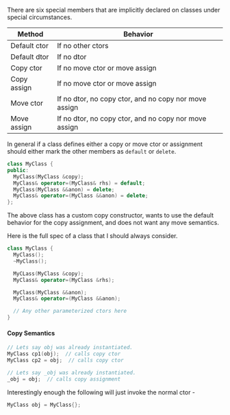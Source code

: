 There are six special members that are implicitly declared on classes under special circumstances.

| Method        | Behavior                                              |
| ------------- | ----------------------------------------------------- |
| Default ctor  | If no other ctors                                     |
| Default dtor  | If no dtor                                            |
| Copy ctor     | If no move ctor or move assign                        |
| Copy assign   | If no move ctor or move assign                        |
| Move ctor     | If no dtor, no copy ctor, and no copy nor move assign |
| Move assign   | If no dtor, no copy ctor, and no copy nor move assign |

In general if a class defines either a copy or move ctor or assignment should either mark the other members as `default` or `delete`.

```c++
class MyClass {
public:
  MyClass(MyClass &copy);
  MyClass& operator=(MyClass& rhs) = default;
  MyClass(MyClass &&anon) = delete;
  MyClass& operator=(MyClass &&anon) = delete;
};
```

The above class has a custom copy constructor, wants to use the default behavior for the copy assignment, and does not want any move semantics.

Here is the full spec of a class that I should always consider.
```c++
class MyClass {
  MyClass();
  ~MyClass();

  MyCLass(MyClass &copy);
  MyClass& operator=(MyClass &rhs);

  MyClass(MyClass &&anon);
  MyClass& operator=(MyClass &&anon);

  // Any other parameterized ctors here
}
```

#### Copy Semantics

```c++
// Lets say obj was already instantiated.
MyClass cp1(obj);  // calls copy ctor
MyClass cp2 = obj;  // calls copy ctor

// Lets say _obj was already instantiated.
_obj = obj;  // calls copy assignment
```

Interestingly enough the following will just invoke the normal ctor -

```c++
MyClass obj = MyClass{};
```

